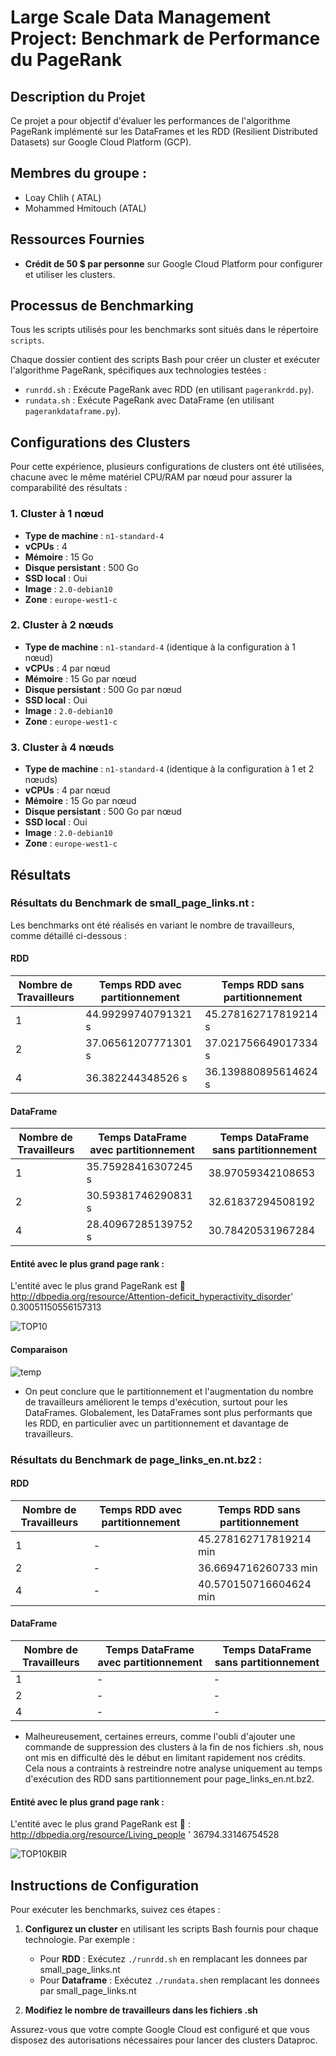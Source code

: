 # Large Scale Data Management Project: Benchmark de Performance du PageRank

## Description du Projet

Ce projet a pour objectif d'évaluer les performances de l'algorithme PageRank implémenté sur les DataFrames et les RDD (Resilient Distributed Datasets) sur Google Cloud Platform (GCP).

## Membres du groupe : 

- Loay Chlih ( ATAL)
- Mohammed Hmitouch (ATAL)

## Ressources Fournies

- **Crédit de 50 $ par personne** sur Google Cloud Platform pour configurer et utiliser les clusters.

## Processus de Benchmarking

Tous les scripts utilisés pour les benchmarks sont situés dans le répertoire `scripts`.

Chaque dossier contient des scripts Bash pour créer un cluster et exécuter l'algorithme PageRank, spécifiques aux technologies testées :

- `runrdd.sh` : Exécute PageRank avec RDD (en utilisant `pagerankrdd.py`).
- `rundata.sh` : Exécute PageRank avec DataFrame (en utilisant `pagerankdataframe.py`).

## Configurations des Clusters

Pour cette expérience, plusieurs configurations de clusters ont été utilisées, chacune avec le même matériel CPU/RAM par nœud pour assurer la comparabilité des résultats :

### 1. Cluster à 1 nœud

- **Type de machine** : `n1-standard-4`
- **vCPUs** : 4
- **Mémoire** : 15 Go
- **Disque persistant** : 500 Go
- **SSD local** : Oui
- **Image** : `2.0-debian10`
- **Zone** : `europe-west1-c`

### 2. Cluster à 2 nœuds

- **Type de machine** : `n1-standard-4` (identique à la configuration à 1 nœud)
- **vCPUs** : 4 par nœud
- **Mémoire** : 15 Go par nœud
- **Disque persistant** : 500 Go par nœud
- **SSD local** : Oui
- **Image** : `2.0-debian10`
- **Zone** : `europe-west1-c`

### 3. Cluster à 4 nœuds

- **Type de machine** : `n1-standard-4` (identique à la configuration à 1 et 2 nœuds)
- **vCPUs** : 4 par nœud
- **Mémoire** : 15 Go par nœud
- **Disque persistant** : 500 Go par nœud
- **SSD local** : Oui
- **Image** : `2.0-debian10`
- **Zone** : `europe-west1-c`

## Résultats

### Résultats du Benchmark de small_page_links.nt : 

Les benchmarks ont été réalisés en variant le nombre de travailleurs, comme détaillé ci-dessous :

#### RDD

| Nombre de Travailleurs | Temps RDD avec partitionnement | Temps RDD sans partitionnement |
| ---------------------- | ------------------------------ | ------------------------------------ |
| 1                      | 44.99299740791321 s             | 45.278162717819214 s                     |
| 2                      | 37.06561207771301 s          | 37.021756649017334 s                       |
| 4                      | 36.382244348526 s           | 36.139880895614624 s                     |

#### DataFrame

| Nombre de Travailleurs | Temps DataFrame avec partitionnement | Temps DataFrame sans partitionnement |
| ---------------------- | ----------------------------------- | ------------------------------------- |
| 1                      | 35.75928416307245 s             |     38.97059342108653                   |
| 2                      |   30.59381746290831 s                |   32.61837294508192                 |
| 4                      |    28.40967285139752 s               |     30.78420531967284                 |

#### Entité avec le plus grand page rank : 
L'entité avec le plus grand PageRank est 🏅 <http://dbpedia.org/resource/Attention-deficit_hyperactivity_disorder>' 0.30051150556157313

![TOP10](https://github.com/user-attachments/assets/dfc054e5-b0db-4ef9-a394-62b9716954bc)

#### Comparaison 
![temp](https://github.com/user-attachments/assets/26b7f495-6c02-48ef-be94-03a36638fa89)

- On peut conclure que le partitionnement et l'augmentation du nombre de travailleurs améliorent le temps d'exécution, surtout pour les DataFrames. Globalement, les DataFrames sont plus performants que les RDD, en particulier avec un partitionnement et davantage de travailleurs.

### Résultats du Benchmark de page_links_en.nt.bz2 :
#### RDD

| Nombre de Travailleurs | Temps RDD avec partitionnement | Temps RDD sans partitionnement |
| ---------------------- | ------------------------------ | ------------------------------------ |
| 1                      | -             | 45.278162717819214 min                     |
| 2                      | -          | 36.6694716260733 min                    |
| 4                      | -          | 40.570150716604624 min                  |

#### DataFrame

| Nombre de Travailleurs | Temps DataFrame avec partitionnement | Temps DataFrame sans partitionnement |
| ---------------------- | ----------------------------------- | ------------------------------------- |
| 1                      |  -         |                 -       |
| 2                      |    -                |         -           |
| 4                      |     -               |          -            |

- Malheureusement, certaines erreurs, comme l'oubli d'ajouter une commande de suppression des clusters à la fin de nos fichiers .sh, nous ont mis en difficulté dès le début en limitant rapidement nos crédits. Cela nous a contraints à restreindre notre analyse uniquement au temps d'exécution des RDD sans partitionnement pour page_links_en.nt.bz2.
  
#### Entité avec le plus grand page rank : 
L'entité avec le plus grand PageRank est 🏅 : <http://dbpedia.org/resource/Living_people> ' 36794.33146754528

![TOP10KBIR](https://github.com/user-attachments/assets/1af4b92c-d947-437a-9bc6-53579fc70b1f)






## Instructions de Configuration

Pour exécuter les benchmarks, suivez ces étapes :

1. **Configurez un cluster** en utilisant les scripts Bash fournis pour chaque technologie. Par exemple :
    - Pour **RDD** : Exécutez `./runrdd.sh` en remplacant les donnees par small_page_links.nt
    - Pour **Dataframe** : Exécutez `./rundata.sh`en remplacant les donnees par small_page_links.nt

2. **Modifiez le nombre de travailleurs dans les fichiers .sh**

Assurez-vous que votre compte Google Cloud est configuré et que vous disposez des autorisations nécessaires pour lancer des clusters Dataproc.
